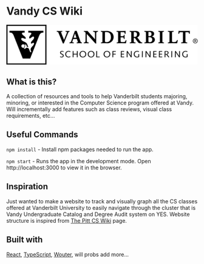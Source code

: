 # Vandy CS Wiki

![VUSE Logo](/public/vuse-logo.png)

## What is this?

A collection of resources and tools to help Vanderbilt students majoring, minoring, or interested in the Computer Science program offered at Vandy. Will incrementally add features such as class reviews, visual class requirements, etc...

## Useful Commands

`npm install` - Install npm packages needed to run the app.

`npm start` - Runs the app in the development mode. Open http://localhost:3000 to view it in the browser.

## Inspiration

Just wanted to make a website to track and visually graph all the CS classes offered at Vanderbilt University to easily navigate through the cluster that is Vandy Undergraduate Catalog and Degree Audit system on YES. Website structure is inspired from [The Pitt CS Wiki](https://pittcs.wiki/) page.

## Built with

[React](https://github.com/facebook/react), [TypeScript](https://github.com/microsoft/TypeScript), [Wouter](https://github.com/molefrog/wouter), will probs add more...
